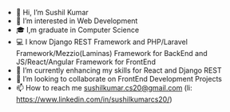 - 👋 Hi, I’m Sushil Kumar
- 👀 I’m interested in Web Development
- 🎓 I,m graduate in Computer Science
- 💻 I know Django REST Framework and PHP/Laravel Framework/Mezzio(Laminas) Framework for BackEnd and JS/React/Angular Framework for FrontEnd
- 🌱 I’m currently enhancing my skills for React and Django REST
- 💞️ I’m looking to collaborate on FrontEnd Development Projects
- 📫 How to reach me sushilkumar.cs20@gmail.com (li: https://www.linkedin.com/in/sushilkumarcs20/)

<!---
sushilkumarcs20/sushilkumarcs20 is a ✨ special ✨ repository because its `README.md` (this file) appears on your GitHub profile.
You can click the Preview link to take a look at your changes.
--->
